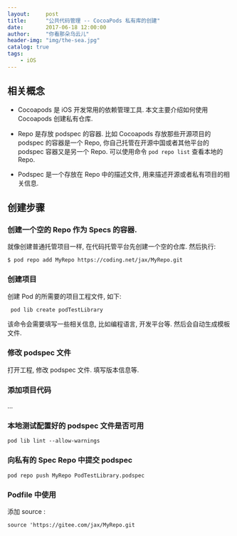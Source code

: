 ```yaml
---
layout:     post
title:      "公共代码管理 -- CocoaPods 私有库的创建"
date:       2017-06-18 12:00:00
author:     "你看那朵乌云儿"
header-img: "img/the-sea.jpg"
catalog: true
tags:
    - iOS
---
```


## 相关概念

- Cocoapods 是 iOS 开发常用的依赖管理工具. 本文主要介绍如何使用 Cocoapods 创建私有仓库.

- Repo 是存放 podspec 的容器. 比如 Cocoapods 存放那些开源项目的 podspec 的容器是一个 Repo, 你自己托管在开源中国或者其他平台的 podspec 容器又是另一个 Repo. 可以使用命令 `pod repo list` 查看本地的 Repo. 

- Podspec 是一个存放在 Repo 中的描述文件, 用来描述开源或者私有项目的相关信息.
	
## 创建步骤

### 创建一个空的 Repo 作为 Specs 的容器.
 
就像创建普通托管项目一样, 在代码托管平台先创建一个空的仓库. 然后执行:

	$ pod repo add MyRepo https://coding.net/jax/MyRepo.git
	
### 创建项目

创建 Pod 的所需要的项目工程文件, 如下:

	 pod lib create podTestLibrary
	 
该命令会需要填写一些相关信息, 比如编程语言, 开发平台等. 然后会自动生成模板文件.
	 
### 修改 podspec 文件

打开工程, 修改 podspec 文件. 填写版本信息等.

### 添加项目代码

...

### 本地测试配置好的 podspec 文件是否可用

	pod lib lint --allow-warnings
	
### 向私有的 Spec Repo 中提交 podspec

	pod repo push MyRepo PodTestLibrary.podspec
	
### Podfile 中使用

添加 source :

	source 'https://gitee.com/jax/MyRepo.git
